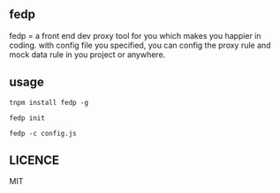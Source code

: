 ## fedp
fedp = a front end dev proxy tool for you which makes you happier in coding. with config file you specified, you can config the proxy rule and mock data rule in you project or anywhere.

## usage

```
tnpm install fedp -g

fedp init

fedp -c config.js
```

## LICENCE
MIT